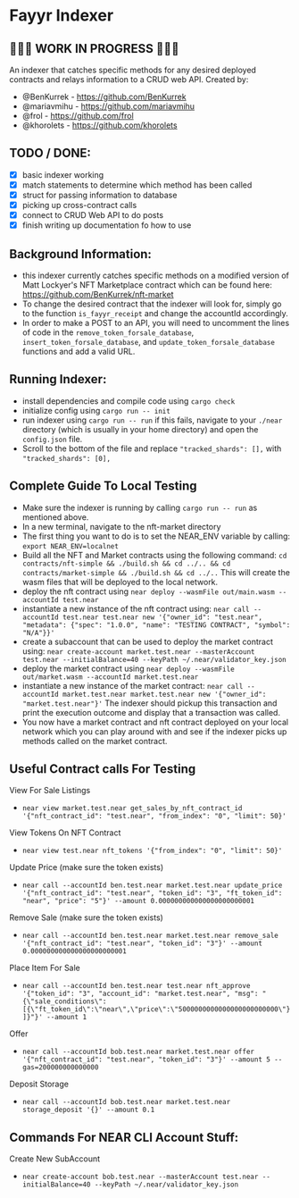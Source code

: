 # Fayyr Indexer 

## 🚨🚨🚨 WORK IN PROGRESS 🚨🚨🚨

An indexer that catches specific methods for any desired deployed contracts and relays information to a CRUD web API. 
Created by: 
- @BenKurrek - https://github.com/BenKurrek
- @mariavmihu - https://github.com/mariavmihu
- @frol - https://github.com/frol
- @khorolets - https://github.com/khorolets

## TODO / DONE:
- [x] basic indexer working
- [x] match statements to determine which method has been called
- [x] struct for passing information to database
- [x] picking up cross-contract calls
- [x] connect to CRUD Web API to do posts
- [x] finish writing up documentation fo how to use

## Background Information:
- this indexer currently catches specific methods on a modified version of Matt Lockyer's NFT Marketplace contract which can be found here: https://github.com/BenKurrek/nft-market
- To change the desired contract that the indexer will look for, simply go to the function `is_fayyr_receipt` and change the accountId accordingly. 
- In order to make a POST to an API, you will need to uncomment the lines of code in the `remove_token_forsale_database`, `insert_token_forsale_database`, and `update_token_forsale_database` functions and add a valid URL. 

## Running Indexer:
- install dependencies and compile code using `cargo check`
- initialize config using `cargo run -- init`
- run indexer using `cargo run -- run` if this fails, navigate to your `./near` directory (which is usually in your home directory) and open the `config.json` file. 
- Scroll to the bottom of the file and replace `"tracked_shards": [],` with `"tracked_shards": [0],`

## Complete Guide To Local Testing
- Make sure the indexer is running by calling `cargo run -- run` as mentioned above. 
- In a new terminal, navigate to the nft-market directory
- The first thing you want to do is to set the NEAR_ENV variable by calling: `export NEAR_ENV=localnet`
- Build all the NFT and Market contracts using the following command: `cd contracts/nft-simple && ./build.sh && cd ../.. && cd contracts/market-simple && ./build.sh && cd ../..` This will create the wasm files that will be deployed to the local network. 
- deploy the nft contract using `near deploy --wasmFile out/main.wasm --accountId test.near`
- instantiate a new instance of the nft contract using: `near call --accountId test.near test.near new '{"owner_id": "test.near", "metadata": {"spec": "1.0.0", "name": "TESTING CONTRACT", "symbol": "N/A"}}'`
- create a subaccount that can be used to deploy the market contract using: `near create-account market.test.near --masterAccount test.near --initialBalance=40 --keyPath ~/.near/validator_key.json`
- deploy the market contract using `near deploy --wasmFile out/market.wasm --accountId market.test.near`
- instantiate a new instance of the market contract: `near call --accountId market.test.near market.test.near new '{"owner_id": "market.test.near"}'` The indexer should pickup this transaction and print the execution outcome and display that a transaction was called. 
- You now have a market contract and nft contract deployed on your local network which you can play around with and see if the indexer picks up methods called on the market contract.

## Useful Contract calls For Testing
View For Sale Listings
- `near view market.test.near get_sales_by_nft_contract_id '{"nft_contract_id": "test.near", "from_index": "0", "limit": 50}'`

View Tokens On NFT Contract
- `near view test.near nft_tokens '{"from_index": "0", "limit": 50}'`

Update Price (make sure the token exists)
- `near call --accountId ben.test.near market.test.near update_price '{"nft_contract_id": "test.near", "token_id": "3", "ft_token_id": "near", "price": "5"}' --amount 0.000000000000000000000001`

Remove Sale (make sure the token exists)
- `near call --accountId ben.test.near market.test.near remove_sale '{"nft_contract_id": "test.near", "token_id": "3"}' --amount 0.000000000000000000000001`

Place Item For Sale
- `near call --accountId ben.test.near test.near nft_approve '{"token_id": "3", "account_id": "market.test.near", "msg": "{\"sale_conditions\":[{\"ft_token_id\":\"near\",\"price\":\"5000000000000000000000000\"}]}"}' --amount 1` 

Offer
- `near call --accountId bob.test.near market.test.near offer '{"nft_contract_id": "test.near", "token_id": "3"}' --amount 5 --gas=200000000000000`

Deposit Storage
- `near call --accountId bob.test.near market.test.near storage_deposit '{}' --amount 0.1`

## Commands For NEAR CLI Account Stuff:
Create New SubAccount
- `near create-account bob.test.near --masterAccount test.near --initialBalance=40 --keyPath ~/.near/validator_key.json`
